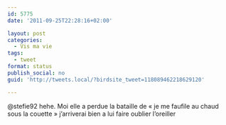 ```yaml
---
id: 5775
date: '2011-09-25T22:28:16+02:00'

layout: post
categories:
  - Vis ma vie
tags:
  - tweet
format: status
publish_social: no
guid: 'http://tweets.local/?birdsite_tweet=118089462218629120'

---
```


@stefie92 hehe. Moi elle a perdue la bataille de « je me faufile au chaud sous la couette » j’arriverai bien a lui faire oublier l’oreiller